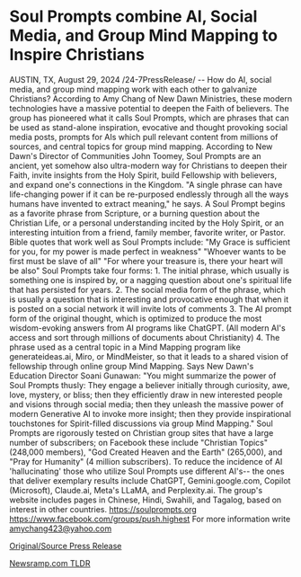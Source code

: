 # Soul Prompts combine AI, Social Media, and Group Mind Mapping to Inspire Christians

AUSTIN, TX, August 29, 2024 /24-7PressRelease/ -- How do AI, social media, and group mind mapping work with each other to galvanize Christians?  According to Amy Chang of New Dawn Ministries, these modern technologies have a massive potential to deepen the Faith of believers. The group has pioneered what it calls Soul Prompts, which are phrases that can be used as stand-alone inspiration, evocative and thought provoking social media posts, prompts for AIs which pull relevant content from millions of sources, and central topics for group mind mapping.  According to New Dawn's Director of Communities John Toomey, Soul Prompts are an ancient, yet somehow also ultra-modern way for Christians to deepen their Faith, invite insights from the Holy Spirit, build Fellowship with believers, and expand one's connections in the Kingdom. "A single phrase can have life-changing power if it can be re-purposed endlessly through all the ways humans have invented to extract meaning," he says.  A Soul Prompt begins as a favorite phrase from Scripture, or a burning question about the Christian Life, or a personal understanding incited by the Holy Spirit, or an interesting intuition from a friend, family member, favorite writer, or Pastor.   Bible quotes that work well as Soul Prompts include:  "My Grace is sufficient for you, for my power is made perfect in weakness" "Whoever wants to be first must be slave of all" "For where your treasure is, there your heart will be also"  Soul Prompts take four forms:  1. The initial phrase, which usually is something one is inspired by, or a nagging question about one's spiritual life that has persisted for years.  2. The social media form of the phrase, which is usually a question that is interesting and provocative enough that when it is posted on a social network it will invite lots of comments  3. The AI prompt form of the original thought, which is optimized to produce the most wisdom-evoking answers from AI programs like ChatGPT. (All modern AI's access and sort through millions of documents about Christianity)  4. The phrase used as a central topic in a Mind Mapping program like generateideas.ai, Miro, or MindMeister, so that it leads to a shared vision of fellowship through online group Mind Mapping.  Says New Dawn's Education Director Soani Gunawan: "You might summarize the power of Soul Prompts thusly: They engage a believer initially through curiosity, awe, love, mystery, or bliss; then they efficiently draw in new interested people and visions through social media; then they unleash the massive power of modern Generative AI to invoke more insight; then they provide inspirational touchstones for Spirit-filled discussions via group Mind Mapping."  Soul Prompts are rigorously tested on Christian group sites that have a large number of subscribers; on Facebook these include "Christian Topics" (248,000 members), "God Created Heaven and the Earth" (265,000), and "Pray for Humanity" (4 million subscribers).  To reduce the incidence of AI 'hallucinating' those who utilize Soul Prompts use different AI's-- the ones that deliver exemplary results include ChatGPT, Gemini.google.com, Copilot (Microsoft), Claude.ai, Meta's LLaMA, and Perplexity.ai.  The group's website includes pages in Chinese, Hindi, Swahili, and Tagalog, based on interest in other countries.  https://soulprompts.org https://www.facebook.com/groups/push.highest For more information write amychang423@yahoo.com 

[Original/Source Press Release](https://www.24-7pressrelease.com/press-release/513857/soul-prompts-combine-ai-social-media-and-group-mind-mapping-to-inspire-christians) 

[Newsramp.com TLDR](https://newsramp.com/None) 